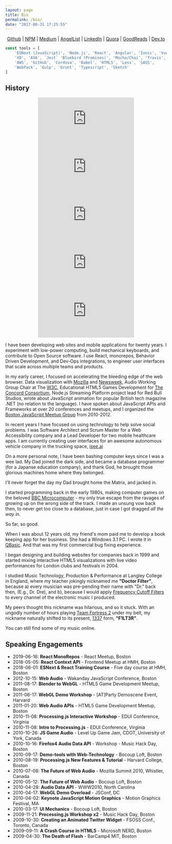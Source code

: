 ```yaml
---
layout: page
title: Bio
permalink: /bio/
date: "2017-08-31 17:25:55"
---
```


<p><center><a href="https://github.com/f1lt3r">Github</a> | <a 
href="https://npmjs.org/~f1lt3r">NPM</a> | <a 
href="https://medium.com/@f1lt3r">Medium</a> | <a 
href="https://angel.co/f1lt3r">AngelList</a> | <a       href="https://www.linkedin.com/in/f1lt3r/">LinkedIn</a> | <a href="https://www.quora.com/profile/Alistair-MacDonald">Quora</a> | <a href="https://www.goodreads.com/f1lt3r">GoodReads</a> | <a href="https://dev.to/f1lt3r/">Dev.to</a></center></p>

```javascript
const tools = [
    'ESNext (JavaScript)', 'Node.js', 'React', 'Angular', 'Ionic', 'Vue.js'
    'XO', 'AVA', `Jest` 'Bluebird (Promises)', 'Mocha/Chai', 'Travis', 'NYC',
    'AWS', 'GitHub', 'Cordova', 'Babel', 'HTML5', 'Less', 'SASS',
    'WebPack', 'Gulp', 'Grunt', 'Typescript', 'Sketch'
]
```

## History

<p>
<center>
<iframe  src="https://www.youtube.com/embed/xX61L36SyzU" frameborder="0" allow="accelerometer; autoplay; encrypted-media; gyroscope; picture-in-picture" allowfullscreen></iframe>

<iframe  src="https://www.youtube.com/embed/dPUqnP0UM60" frameborder="0" allow="accelerometer; autoplay; encrypted-media; gyroscope; picture-in-picture" allowfullscreen></iframe>

<iframe src="https://www.youtube.com/embed/sNU4I50INnY" frameborder="0" allow="accelerometer; autoplay; encrypted-media; gyroscope; picture-in-picture" allowfullscreen></iframe>

<iframe src="https://www.youtube.com/embed/0-0kGHSNZR0" frameborder="0" allow="accelerometer; autoplay; encrypted-media; gyroscope; picture-in-picture" allowfullscreen></iframe>

<iframe src="https://www.youtube.com/embed/jShJQMtajVI" frameborder="0" allow="accelerometer; autoplay; encrypted-media; gyroscope; picture-in-picture" allowfullscreen></iframe>
</center>
</p>

<div class="cols-3">

<p>I have been developing web sites and mobile applications for twenty years. I experiment with low-power computing, build mechanical keyboards, and contribute to Open Source software. I use React, monorepos, Behavior Driven Development, and Dev-Ops integrations, to engineer user interfaces that scale across multiple teams and products.</p>

<p>In my early career, I focused on accelerating the bleeding edge of the web browser. Data visualization with <a href="https://mozilla.com">Mozilla</a> and <a href="https://www.newsweek.com/">Newsweek</a>, Audio Working Group Chair at The <a href="https://www.w3.org/Consortium/">W3C</a>, Educational HTML5 Games Development for <a href="https://concord.org/">The Concord Consortium</a>, Node.js Streaming Platform project lead for Red Bull Studios, wrote about JavaScript animation for popular British tech magazine .NET (no relation to the language). I have spoken about JavaScript APIs and Frameworks at over 20 conferences and meetups, and I organized the <a href="https://www.meetup.com/boston_JS/">Boston JavaScript Meetup Group</a> from 2010-2012.</p>

<p>In recent years I have focused on using technology to help solve social problems. I was Software Architect and Scrum Master for a Web Accessibility company and a Lead Developer for two mobile healthcare apps. I am currently creating user interfaces for an awesome autonomous vehicle company in the trucking space, <a href="https://isee.ai">isee.ai</a></p>

<p>On a more personal note, I have been bashing computer keys since I was a wee lad. My Dad joined the dark side, and became a database programmer (for a Japanse education company), and thank God, he brought those glorious machines home where they belonged.</p>

<p>I'll never forget the day my Dad brought home the Matrix, and jacked in.</p>

<p>I started programming back in the early 1980s, making computer games on the beloved <a href="https://en.wikipedia.org/wiki/BBC_Micro">BBC Microcomputer</a> - my only true escape from the ravages of growing up on the wrong side of the track. I made an unsung vow back then, to never get too close to a database, just in case I got dragged <i>all the way in</i>.</p>

<p>So far, so good.</p>

<p>When I was about 12 years old, my friend's mom paid me to develop a book keeping app for her business. She had a Windows 3.1 PC. I wrote it in <a href="https://en.wikipedia.org/wiki/QBasic#:~:text=QBasic%2C%20a%20short%20form%20of,which%20are%20based%20on%20QuickBASIC.">QBasic</a>. And that was my first commercial bug fixing experience.</p>

<p>I began designing and building websites for companies back in 1999 and started mixing interactive HTML5 visualizations with live video performances for London clubs and festivals in 2004.</p>

<p>I studied Music Technology, Production & Performance at Langley College in England, where my teacher jokingly nicknamed me <b>"Doctor Filter"</b>, because a) every musician was pre-pending their name with "Dr." back then, (E.g., Dr. Dre), and b), because I would apply <a href="https://en.wikipedia.org/wiki/Cutoff_frequency">Frequency Cutoff Filters</a> to every channel of the electronic music I produced.</p>

<p>My peers thought this nickname was hilarious, and so it stuck. With an ungodly number of hours playing <a href="http://www.teamfortress.com/">Team Fortress 2</a> under my belt, my nickname naturally shifted to its present, <a href="https://en.wikipedia.org/wiki/Leet">1337</a> form, <b>"F1LT3R"</b>.</p>

<p>You can still find some of my music online.</p>

</div>

## Speaking Engagements

- 2019-06-16: **React MonoRepos** - React Meetup, Boston
- 2018-05-05: **React Context API** - Frontend Meetup at HMH, Boston
- 2018-06-01: **ESNext & React Training Course** - Five day course at HMH, Boston
- 2012-10-15: **Web Audio** - Wakanday JavaScript Conference, Boston
- 2011-08-17: **Blender to WebGL** - HTML5 Game Development Meetup, Boston
- 2011-06-17: **WebGL Demo Workshop** - [AT]Party Demoscene Event, Harvard
- 2011-01-20: **Web Audio APIs** - HTML5 Game Development Meetup, Boston
- 2010-11-08: **Processing.js Interactive Workshop** - EDUI Conference, Virginia
- 2010-11-08: **Intro to Processing.js** - EDUI Conference, Virginia
- 2010-10-26: **JS Game Audio** - Level Up Game Jam, CDOT, University of York, Canada
- 2010-10-16: **Firefox4 Audio Data API** - Workshop - Music Hack Day, Boston
- 2010-09-17: **Demo-tools with Web-Technology** - Bocoup Loft, Boston
- 2010-08-19: **Processing.js New Features & Tutorial** - Harvard College, Boston
- 2010-07-08: **The Future of Web Audio** - Mozilla Summit 2010, Whistler, Canada
- 2010-05-12: **The Future of Web Audio** - Bocoup Loft, Boston
- 2010-04-28: **Audio Data API** - WWW2010, North Carolina
- 2010-04-17: **WebGL Demo Overload** - JSConf, DC
- 2010-04-02: **Keynote JavaScript Motion Graphics** - Motion Graphics Festival, MA
- 2010-03-17: **UI Mechanics** - Bocoup Loft, Boston
- 2009-11-21: **Processing.js Workshop x2** - Music Hack Day, Boston
- 2009-10-30: **Creating an Animated Twitter Widget** - FSOSS Conf., Toronto, Canada
- 2009-09-11: **A Crash Course in HTML5** - Microsoft NERD, Boston
- 2009-04-30: **The Death of Flash** - BarCamp4 MIT, Boston
